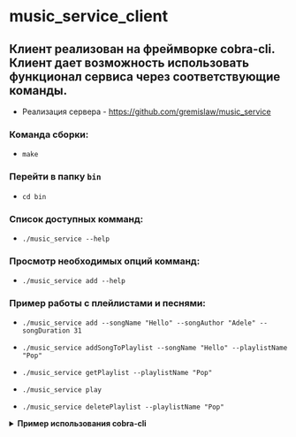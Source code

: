 # music_service_client

## Клиент реализован на фреймворке cobra-cli. Клиент дает возможность использовать функционал сервиса через соответствующие команды.

* Реализация сервера - https://github.com/gremislaw/music_service

### Команда сборки:
- `make`

### Перейти в папку `bin`
- `cd bin`

### Список доступных комманд:
- `./music_service --help`

### Просмотр необходимых опций комманд:
- `./music_service add --help`

### Пример работы с плейлистами и песнями:
- `./music_service add --songName "Hello" --songAuthor "Adele" --songDuration 31`
  
- `./music_service addSongToPlaylist --songName "Hello" --playlistName "Pop"`
  
- `./music_service getPlaylist --playlistName "Pop"`
  
- `./music_service play`
  
- `./music_service deletePlaylist --playlistName "Pop"`

<details>
  <summary><strong> 
    Пример использования cobra-cli
  </strong></summary>

  ```golang
  package cmd

import (
	"context"
	"fmt"
	"github.com/gremislaw/music_service/api"
	"github.com/spf13/cobra"
	"google.golang.org/grpc"
	"google.golang.org/grpc/credentials/insecure"
)

var playCmd = &cobra.Command{
	Use:   "play",
	Short: "play current song",
	Long: ``,
	Run: play,
}


func play(cmd *cobra.Command, args []string) {
	host, port := getHostPort()
	conn, err := grpc.Dial(fmt.Sprintf("%s:%s", host, port), grpc.WithTransportCredentials(insecure.NewCredentials()))
	if err != nil {
		fmt.Println("Error:", err)
	}
	defer conn.Close()
	client := api.NewMusicServiceClient(conn)
	response, err := client.Play(context.Background(), &api.Empty{})
	if err != nil {
		fmt.Println("Error:", err)
	}
	fmt.Println(response.Response)
}

func init() {
	rootCmd.AddCommand(playCmd)
}

  ```

</details>